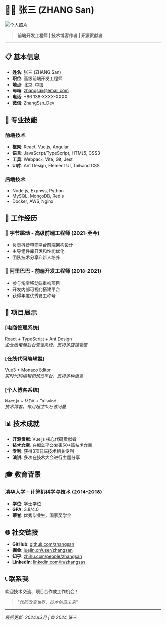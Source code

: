 # 🧑‍💻 张三 (ZHANG San)

![个人照片](https://via.placeholder.com/150x150/4A90E2/ffffff?text=ZS)

> **前端开发工程师 | 技术博客作者 | 开源贡献者**

---

## 📋 基本信息

- **姓名**: 张三 (ZHANG San)
- **职位**: 高级前端开发工程师
- **地点**: 北京, 中国
- **邮箱**: zhangsan@email.com
- **电话**: +86 138-XXXX-XXXX
- **微信**: ZhangSan_Dev

## 🎯 专业技能

### 前端技术
- **框架**: React, Vue.js, Angular
- **语言**: JavaScript/TypeScript, HTML5, CSS3
- **工具**: Webpack, Vite, Git, Jest
- **UI库**: Ant Design, Element UI, Tailwind CSS

### 后端技术
- Node.js, Express, Python
- MySQL, MongoDB, Redis
- Docker, AWS, Nginx

## 💼 工作经历

### 🏢 字节跳动 - 高级前端工程师 (2021-至今)
- 负责抖音电商平台前端架构设计
- 主导组件库开发和性能优化
- 团队技术分享和新人培养

### 🏢 阿里巴巴 - 前端开发工程师 (2018-2021)
- 参与淘宝移动端重构项目
- 开发内部可视化搭建平台
- 获得年度优秀员工称号

## 📁 项目展示

### [电商管理系统]
React + TypeScript + Ant Design  
*企业级电商后台管理系统，支持多店铺管理*

### [在线代码编辑器]
Vue3 + Monaco Editor  
*实时代码编辑和预览平台，支持多种语言*

### [个人博客系统]
Next.js + MDX + Tailwind  
*技术博客，每月超过10万访问量*

## 📊 技术成就

- **开源贡献**: Vue.js 核心代码贡献者
- **技术文章**: 在掘金平台发表50+篇技术文章
- **专利**: 获得3项前端技术相关专利
- **演讲**: 多次在技术大会进行主题分享

## 🎓 教育背景

### 清华大学 - 计算机科学与技术 (2014-2018)
- **学位**: 学士学位
- **GPA**: 3.8/4.0
- **荣誉**: 优秀毕业生，国家奖学金

## 🌐 社交链接

- **GitHub**: [github.com/zhangsan](https://github.com/zhangsan)
- **掘金**: [juejin.cn/user/zhangsan](https://juejin.cn/user/zhangsan)
- **知乎**: [zhihu.com/people/zhangsan](https://zhihu.com/people/zhangsan)
- **LinkedIn**: [linkedin.com/in/zhangsan](https://linkedin.com/in/zhangsan)

## 📞 联系我

欢迎技术交流、项目合作或工作机会！

> *"代码改变世界，技术创造未来"*

---
*最后更新: 2024年3月 | © 2024 张三*
